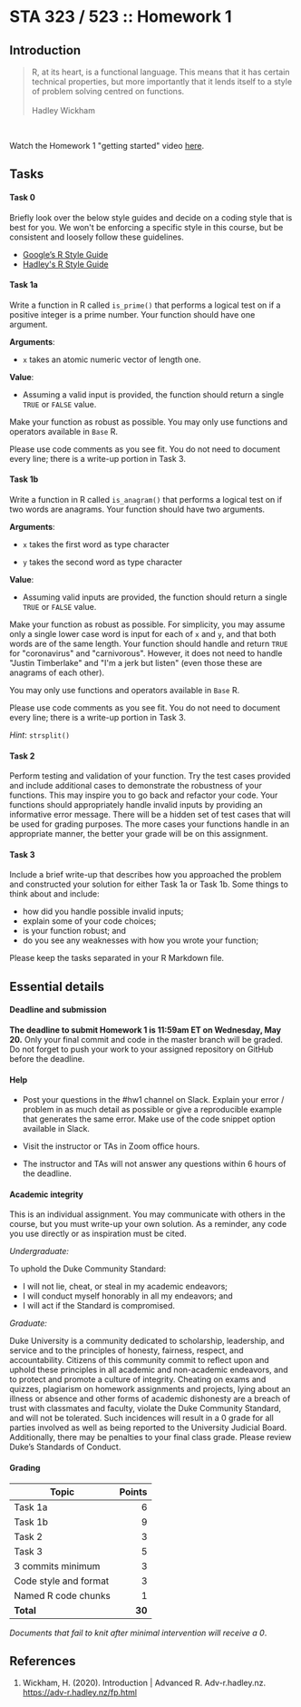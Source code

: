 # STA 323 / 523 :: Homework 1

## Introduction

>R, at its heart, is a functional language. This means that it has certain 
technical properties, but more importantly that it lends itself to a style of 
problem solving centred on functions.<br/><br/>
Hadley Wickham

<br/>

Watch the Homework 1 "getting started" video [here](video-goes-here).

## Tasks

#### Task 0

Briefly look over the below style guides and decide on a coding style that is
best for you. We won't be enforcing a specific style in this course, but be
consistent and loosely follow these guidelines.

- [Google’s R Style Guide](https://google.github.io/styleguide/Rguide.html)
- [Hadley's R Style Guide](http://r-pkgs.had.co.nz/style.html)

#### Task 1a

Write a function in R called `is_prime()` that performs a logical test
on if a positive integer is a prime number. Your function should have
one argument.

**Arguments**:
	
- `x` takes an atomic numeric vector of length one.

**Value**:

- Assuming a valid input is provided, the function should return a single 
  `TRUE` or `FALSE` value.

Make your function as robust as possible.
You may only use functions and operators available in `Base` R.

Please use code comments as you see fit. You do not need to document every line;
there is a write-up portion in Task 3.

#### Task 1b

Write a function in R called `is_anagram()` that performs a logical test
on if two words are anagrams. Your function should have
two arguments.

**Arguments**:
	
- `x` takes the first word as type character

- `y` takes the second word as type character

**Value**:

- Assuming valid inputs are provided, the function should return a single 
  `TRUE` or `FALSE` value.

Make your function as robust as possible. For simplicity, you may assume only
a single lower case word is input for each of `x` and `y`, and that 
both words are of the same length. Your function should handle
and return `TRUE` for "coronavirus" and "carnivorous". However, it does not
need to handle "Justin Timberlake" and "I'm a jerk but listen" (even those these
are anagrams of each other).

You may only use functions and operators available in `Base` R.

Please use code comments as you see fit. You do not need to document every line;
there is a write-up portion in Task 3.

*Hint*: `strsplit()`

#### Task 2

Perform testing and validation of your function. Try the test cases provided
and include additional cases to demonstrate the robustness of your functions.
This may inspire you to go back and refactor your code. 
Your functions should appropriately handle invalid inputs by providing an
informative error message. There will be a hidden set of test cases that will 
be used for grading purposes. The more cases your functions handle in an 
appropriate manner, the better your grade will be on this assignment.

#### Task 3

Include a brief write-up that describes how you approached the problem and 
constructed your solution for either Task 1a or Task 1b. Some things to think 
about and include:

- how did you handle possible invalid inputs;
- explain some of your code choices;
- is your function robust; and
- do you see any weaknesses with how you wrote your function;

Please keep the tasks separated in your R Markdown file.

## Essential details

#### Deadline and submission

**The deadline to submit Homework 1 is 11:59am ET on Wednesday, May 20.** Only
your final commit and code in the master branch will be graded. 
Do not forget to push your work to your assigned repository on GitHub before
the deadline.

#### Help

- Post your questions in the #hw1 channel on Slack. Explain your error / problem
  in as much detail as possible or give a reproducible example that generates 
  the same error. Make use of the code snippet option available in Slack.

- Visit the instructor or TAs in Zoom office hours.

- The instructor and TAs will not answer any questions within 6 hours of the
  deadline.

#### Academic integrity

This is an individual assignment. You may communicate with others in the
course, but you must write-up your own solution. As a reminder, any
code you use directly or as inspiration must be cited.

*Undergraduate:*

To uphold the Duke Community Standard:

- I will not lie, cheat, or steal in my academic endeavors;
- I will conduct myself honorably in all my endeavors; and
- I will act if the Standard is compromised.

*Graduate:*

Duke University is a community dedicated to scholarship, leadership, and 
service and to the principles of honesty, fairness, respect, and accountability.
Citizens of this community commit to reflect upon and uphold these principles in
all academic and non-academic endeavors, and to protect and promote a culture of
integrity. Cheating on exams and quizzes, plagiarism on homework assignments and
projects, lying about an illness or absence and other forms of academic 
dishonesty are a breach of trust with classmates and faculty, violate the Duke
Community Standard, and will not be tolerated. Such incidences will result in a 
0 grade for all parties involved as well as being reported to the University
Judicial Board. Additionally, there may be penalties to your final class grade.
Please review Duke’s Standards of Conduct.

#### Grading

| **Topic**             | **Points** |
|-----------------------|-----------:|
| Task 1a               |          6 |
| Task 1b               |          9 |
| Task 2                |          3 |
| Task 3                |          5 |
| 3 commits minimum     |          3 |
| Code style and format |          3 |
| Named R code chunks   |          1 |
| **Total**             |     **30** |

*Documents that fail to knit after minimal intervention will receive a 0*.

## References

1. Wickham, H. (2020). Introduction | Advanced R. Adv-r.hadley.nz.  
   https://adv-r.hadley.nz/fp.html